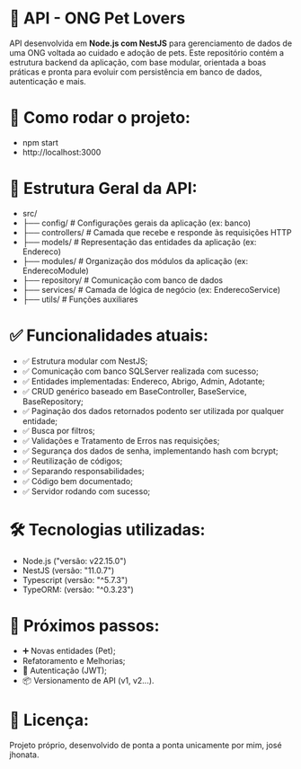 # 🐾 API - ONG Pet Lovers

API desenvolvida em **Node.js com NestJS** para gerenciamento de dados de uma ONG voltada ao cuidado e adoção de pets. Este repositório contém a estrutura backend da aplicação, com base modular, orientada a boas práticas e pronta para evoluir com persistência em banco de dados, autenticação e mais.

# 🚀 Como rodar o projeto:

- npm start
- http://localhost:3000

# 📁 Estrutura Geral da API:

- src/
- ├── config/           # Configurações gerais da aplicação (ex: banco)
- ├── controllers/      # Camada que recebe e responde às requisições HTTP
- ├── models/           # Representação das entidades da aplicação (ex: Endereco)
- ├── modules/          # Organização dos módulos da aplicação (ex: EnderecoModule)
- ├── repository/       # Comunicação com banco de dados
- ├── services/         # Camada de lógica de negócio (ex: EnderecoService)
- ├── utils/            # Funções auxiliares

# ✅ Funcionalidades atuais:

- ✅ Estrutura modular com NestJS;
- ✅ Comunicação com banco SQLServer realizada com sucesso;
- ✅ Entidades implementadas: Endereco, Abrigo, Admin, Adotante;
- ✅ CRUD genérico baseado em BaseController, BaseService, BaseRepository;
- ✅ Paginação dos dados retornados podento ser utilizada por qualquer entidade;
- ✅ Busca por filtros;
- ✅ Validações e Tratamento de Erros nas requisições;
- ✅ Segurança dos dados de senha, implementando hash com bcrypt;
- ✅ Reutilização de códigos;
- ✅ Separando responsabilidades;
- ✅ Código bem documentado;
- ✅ Servidor rodando com sucesso;

# 🛠 Tecnologias utilizadas:

- Node.js ("versão: v22.15.0")
- NestJS (versão: "11.0.7")
- Typescript (versão: "^5.7.3")
- TypeORM: (versão: "^0.3.23")

# 📌 Próximos passos:
- ➕ Novas entidades (Pet);
- Refatoramento e Melhorias;
- 🔐 Autenticação (JWT);
- 📦 Versionamento de API (v1, v2...).

# 📄 Licença:

Projeto próprio, desenvolvido de ponta a ponta unicamente por mim, josé jhonata.

